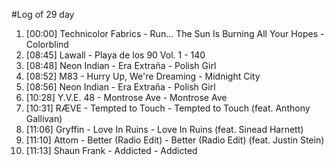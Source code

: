 #Log of 29 day

1. [00:00] Technicolor Fabrics - Run... The Sun Is Burning All Your Hopes - Colorblind
1. [08:45] Lawall - Playa de los 90 Vol. 1 - 140
1. [08:48] Neon Indian - Era Extraña - Polish Girl
1. [08:52] M83 - Hurry Up, We're Dreaming - Midnight City
1. [08:56] Neon Indian - Era Extraña - Polish Girl
1. [10:28] Y.V.E. 48 - Montrose Ave - Montrose Ave
1. [10:31] RÆVE - Tempted to Touch - Tempted to Touch (feat. Anthony Gallivan)
1. [11:06] Gryffin - Love In Ruins - Love In Ruins (feat. Sinead Harnett)
1. [11:10] Attom - Better (Radio Edit) - Better (Radio Edit) (feat. Justin Stein)
1. [11:13] Shaun Frank - Addicted - Addicted
